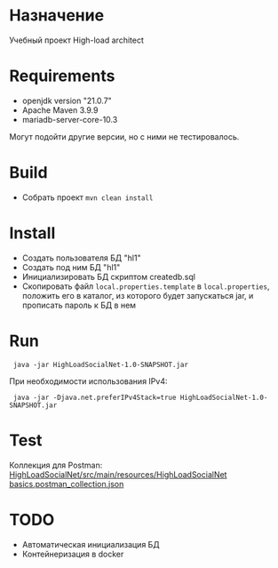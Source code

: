 # Назначение

Учебный проект High-load architect

# Requirements

* openjdk version "21.0.7"
* Apache Maven 3.9.9
* mariadb-server-core-10.3

Могут подойти другие версии, но с ними не тестировалось.


# Build

* Собрать проект ```mvn clean install```

# Install

* Создать пользователя БД "hl1"
* Создать под ним БД "hl1"
* Инициализировать БД скриптом createdb.sql
* Скопировать файл ```local.properties.template``` в ```local.properties```, положить его в каталог, из которого будет запускаться jar, и прописать пароль к БД в нем

# Run

``` java -jar HighLoadSocialNet-1.0-SNAPSHOT.jar```

При необходимости использования IPv4:

``` java -jar -Djava.net.preferIPv4Stack=true HighLoadSocialNet-1.0-SNAPSHOT.jar```

# Test

Коллекция для Postman: [HighLoadSocialNet/src/main/resources/HighLoadSocialNet basics.postman_collection.json](https://github.com/eaahome/HL-arch/blob/master/HighLoadSocialNet/src/main/resources/HighLoadSocialNet%20basics.postman_collection.json)

# TODO

* Автоматическая инициализация БД
* Контейнеризация в docker

